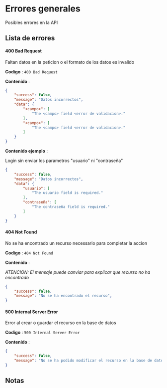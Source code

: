 # Errores generales

Posibles errores en la API

## Lista de errores

#### 400 Bad Request

Faltan datos en la peticion o el formato de los datos es invalido

**Codigo** : `400 Bad Request`

**Contenido** :

```json
{
    "success": false,
    "message": "Datos incorrectos",
    "data": {
        "<campo>": [
            "The <campo> field <error de validacion>."
        ],
        "<campo>": [
            "The <campo> field <error de validacion>."
        ]
    }
}
```

**Contenido ejemplo** :

Login sin enviar los parametros "usuario" ni "contraseña"
```json
{
    "success": false,
    "message": "Datos incorrectos",
    "data": {
        "usuario": [
            "The usuario field is required."
        ],
        "contraseña": [
            "The contraseña field is required."
        ]
    }
}
```

#### 404 Not Found

No se ha encontrado un recurso necessario para completar la accion

**Codigo** : `404 Not Found`

**Contenido** :

*ATENCION: El mensaje puede canviar para explicar que recurso no ha encontrado*

```json
{
    "success": false,
    "message": "No se ha encontrado el recurso",
}
```


#### 500 Internal Server Error

Error al crear o guardar el recurso en la base de datos

**Codigo** : `500 Internal Server Error`

**Contenido** :

```json
{
    "success": false,
    "message": "No se ha podido modificar el recurso en la base de datos"
}
```



## Notas
